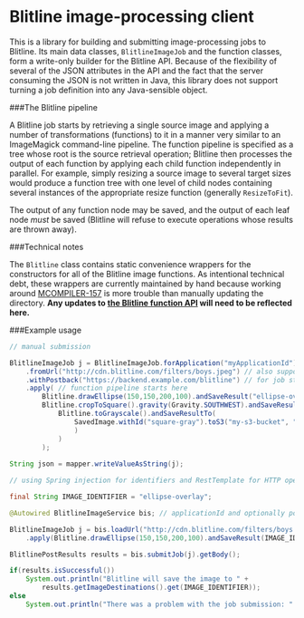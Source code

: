Blitline image-processing client
================================

This is a library for building and submitting image-processing jobs to
Blitline. Its main data classes, `BlitlineImageJob` and the function classes,
form a write-only builder for the Blitline API. Because of the flexibility of
several of the JSON attributes in the API and the fact that the server
consuming the JSON is not written in Java, this library does not support
turning a job definition into any Java-sensible object.

###The Blitline pipeline

A Blitline job starts by retrieving a single source image and applying a
number of transformations (functions) to it in a manner very similar to an
ImageMagick command-line pipeline. The function pipeline is specified as a
tree whose root is the source retrieval operation; Blitline then processes
the output of each function by applying each child function independently
in parallel. For example, simply resizing a source image to several target
sizes would produce a function tree with one level of child nodes containing
several instances of the appropriate resize function (generally
`ResizeToFit`).

The output of any function node may be saved, and the output of each leaf
node *must* be saved (Blitline will refuse to execute operations whose results
are thrown away).

###Technical notes

The `Blitline` class contains static convenience wrappers for the constructors
for all of the Blitline image functions. As intentional technical debt, these
wrappers are currently maintained by hand because working around
[MCOMPILER-157](https://jira.codehaus.org/browse/MCOMPILER-157) is more trouble
than manually updating the directory. **Any updates to [the Blitline function
API](https://www.blitline.com/docs/functions) will need to be reflected here.**

###Example usage

````java
// manual submission

BlitlineImageJob j = BlitlineImageJob.forApplication("myApplicationId")
    .fromUrl("http://cdn.blitline.com/filters/boys.jpeg") // also supports S3
    .withPostback("https://backend.example.com/blitline") // for job status
    .apply( // function pipeline starts here
        Blitline.drawEllipse(150,150,200,100).andSaveResult("ellipse-overlay"),
        Blitline.cropToSquare().gravity(Gravity.SOUTHWEST).andSaveResult("square-color").thenApply(
            Blitline.toGrayscale().andSaveResultTo(
                SavedImage.withId("square-gray").toS3("my-s3-bucket", "square-gray.jpg")
                )
            )
        );
        
String json = mapper.writeValueAsString(j);
````

````java
// using Spring injection for identifiers and RestTemplate for HTTP operations

final String IMAGE_IDENTIFIER = "ellipse-overlay"; 

@Autowired BlitlineImageService bis; // applicationId and optionally postbackUrl read from properties

BlitlineImageJob j = bis.loadUrl("http://cdn.blitline.com/filters/boys.jpeg")
    .apply(Blitline.drawEllipse(150,150,200,100).andSaveResult(IMAGE_IDENTIFIER));

BlitlinePostResults results = bis.submitJob(j).getBody();

if(results.isSuccessful())
    System.out.println("Blitline will save the image to " +
        results.getImageDestinations().get(IMAGE_IDENTIFIER));
else
    System.out.println("There was a problem with the job submission: " + results.getError());
````